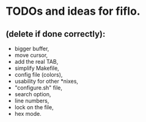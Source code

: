 # TODOs and ideas for fiflo.
## (delete if done correctly):
- bigger buffer,
- move cursor,
- add the real TAB,
- simplify Makefile,
- config file (colors),
- usability for other *nixes,
- "configure.sh" file,
- search option,
- line numbers,
- lock on the file,
- hex mode.
